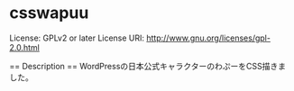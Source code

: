 # csswapuu

License: GPLv2 or later
License URI: http://www.gnu.org/licenses/gpl-2.0.html

== Description ==
WordPressの日本公式キャラクターのわぷーをCSS描きました。